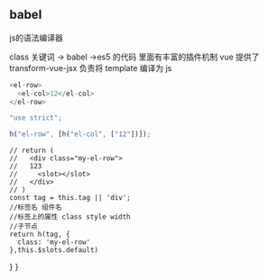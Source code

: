 ## babel
js的语法编译器

class 关键词 -> babel ->es5 的代码
里面有丰富的插件机制
vue 提供了 transform-vue-jsx 负责将 template 编译为 js


```js
<el-row>
  <el-col>12</el-col>
</el-row>

"use strict";

h("el-row", [h("el-col", ["12"])]);
```

<template>
<!-- ! -->
<!-- <section></section> -->
  <div class="my-el-row">
    <slot></slot>
  </div>
  <!-- h('div') -->
</template>




    // return (
    //   <div class="my-el-row">
    //   123
    //     <slot></slot>
    //   </div>
    // )
    const tag = this.tag || 'div';
    //标签名 组件名
    //标签上的属性 class style width
    //子节点
    return h(tag, {
      class: 'my-el-row'
    },this.$slots.default)
  }
  }